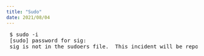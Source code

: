 ```yaml
---
title: "Sudo"
date: 2021/08/04
---
```


<pre>
 $ sudo -i
 [sudo] password for sig:
 sig is not in the sudoers file.  This incident will be reported.
</pre>
